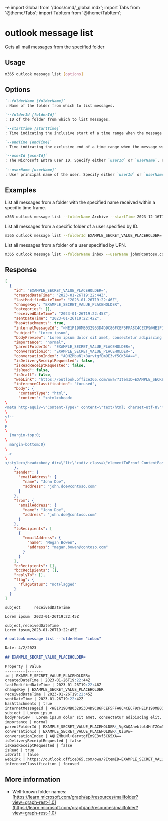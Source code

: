 -e <!-- DISCLAIMER: All secrets, passwords, and sensitive values in this document are examples only and not real credentials. -->
import Global from '/docs/cmd/_global.mdx';
import Tabs from '@theme/Tabs';
import TabItem from '@theme/TabItem';

# outlook message list

Gets all mail messages from the specified folder

## Usage

```sh
m365 outlook message list [options]
```

## Options

```md definition-list
`--folderName [folderName]`
: Name of the folder from which to list messages.

`--folderId [folderId]`
: ID of the folder from which to list messages.

`--startTime [startTime]`
: Time indicating the inclusive start of a time range when the message was received. This should be defined as a valid ISO 8601 string (2021-12-16T18:28:48.6964197Z).

`--endTime [endTime]`
: Time indicating the exclusive end of a time range when the message was received. This should be defined as a valid ISO 8601 string (2021-12-16T18:28:48.6964197Z).

`--userId [userId]`
: The Microsoft Entra user ID. Specify either `userId` or `userName`, not both. This option is required when using application permissions.

`--userName [userName]`
: User principal name of the user. Specify either `userId` or `userName`, not both. This option is required when using application permissions.
```

<Global />

## Examples

List all messages from a folder with the specified name received within a specific time frame.

```sh
m365 outlook message list --folderName Archive --startTime 2023-12-16T18:28:48.6964197Z --endTime 2024-02-01
```

List all messages from a specific folder of a user specified by ID.

```sh
m365 outlook message list --folderId EXAMPLE_SECRET_VALUE_PLACEHOLDER= --userId 48d31887-5fad-4d73-a9f5-3c356e68a038
```

List all messages from a folder of a user specified by UPN.

```sh
m365 outlook message list --folderName inbox --userName john@contoso.com
```

## Response

<Tabs>
  <TabItem value="JSON">

  ```json
  [
    {
      "id": "EXAMPLE_SECRET_VALUE_PLACEHOLDER=",
      "createdDateTime": "2023-01-26T19:22:44Z",
      "lastModifiedDateTime": "2023-01-26T19:22:46Z",
      "changeKey": "EXAMPLE_SECRET_VALUE_PLACEHOLDER",
      "categories": [],
      "receivedDateTime": "2023-01-26T19:22:45Z",
      "sentDateTime": "2023-01-26T19:22:42Z",
      "hasAttachments": true,
      "internetMessageId": "<HE1P190MB032953D4D9C86FCEF5FFA8C4CECF9@HE1P190MB0329.EURP190.PROD.OUTLOOK.COM>",
      "subject": "Lorem ipsum",
      "bodyPreview": "Lorem ipsum dolor sit amet, consectetur adipiscing elit. Duis vel diam gravida, auctor mauris nec, posuere tellus. Vivamus placerat, nunc ac cursus feugiat, arcu tellus mattis nisl, id cursus nisl lectus eu lacus. Praesent malesuada ut orci vitae viverra.",
      "importance": "normal",
      "parentFolderId": "EXAMPLE_SECRET_VALUE_PLACEHOLDER=",
      "conversationId": "EXAMPLE_SECRET_VALUE_PLACEHOLDER=",
      "conversationIndex": "AQHZMbuNl+8arvtgfEm9E3vf5CK5XA==",
      "isDeliveryReceiptRequested": false,
      "isReadReceiptRequested": false,
      "isRead": false,
      "isDraft": false,
      "webLink": "https://outlook.office365.com/owa/?ItemID=EXAMPLE_SECRET_VALUE_PLACEHOLDER%EXAMPLE_SECRET_VALUE_PLACEHOLDER%3D&exvsurl=1&viewmodel=ReadMessageItem",
      "inferenceClassification": "focused",
      "body": {
        "contentType": "html",
        "content": "<html><head>\
<meta http-equiv=\"Content-Type\" content=\"text/html; charset=utf-8\"><style type=\"text/css\" style=\"display:none\">\
<!--\
p\
	{margin-top:0;\
	margin-bottom:0}\
-->\
</style></head><body dir=\"ltr\"><div class=\"elementToProof ContentPasted0\" style=\"font-family:Calibri,Arial,Helvetica,sans-serif; font-size:12pt; color:rgb(0,0,0); background-color:rgb(255,255,255)\">Lorem ipsum dolor sit amet, consectetur adipiscing elit. Duis vel diam gravida, auctor mauris nec, posuere tellus. Vivamus placerat, nunc ac cursus feugiat, arcu tellus mattis nisl, id cursus nisl lectus eu lacus. Praesent malesuada ut orci vitae viverra. Suspendisse cursus turpis vel urna volutpat congue. Etiam auctor nec nulla sed suscipit. Vestibulum rhoncus quis mi ac faucibus. Curabitur eget eleifend felis. Vestibulum ut dolor non elit molestie ornare. <br></div></body></html>"
      },
      "sender": {
        "emailAddress": {
          "name": "John Doe",
          "address": "john.doe@contoso.com"
        }
      },
      "from": {
        "emailAddress": {
          "name": "John Doe",
          "address": "john.doe@contoso.com"
        }
      },
      "toRecipients": [
        {
          "emailAddress": {
            "name": "Megan Bowen",
            "address": "megan.bowen@contoso.com"
          }
        }
      ],
      "ccRecipients": [],
      "bccRecipients": [],
      "replyTo": [],
      "flag": {
        "flagStatus": "notFlagged"
      }
    }
  ]
  ```

  </TabItem>
  <TabItem value="Text">

  ```txt
  subject      receivedDateTime    
  -----------  --------------------
  Lorem ipsum  2023-01-26T19:22:45Z
  ```

  </TabItem>
  <TabItem value="CSV">

  ```csv
  subject,receivedDateTime
  Lorem ipsum,2023-01-26T19:22:45Z
  ```

  </TabItem>
  <TabItem value="Markdown">

  ```md
  # outlook message list --folderName "inbox"

  Date: 4/2/2023

  ## EXAMPLE_SECRET_VALUE_PLACEHOLDER=

  Property | Value
  ---------|-------
  id | EXAMPLE_SECRET_VALUE_PLACEHOLDER=
  createdDateTime | 2023-01-26T19:22:44Z
  lastModifiedDateTime | 2023-01-26T19:22:46Z
  changeKey | EXAMPLE_SECRET_VALUE_PLACEHOLDER
  receivedDateTime | 2023-01-26T19:22:45Z
  sentDateTime | 2023-01-26T19:22:42Z
  hasAttachments | true
  internetMessageId | <HE1P190MB032953D4D9C86FCEF5FFA8C4CECF9@HE1P190MB0329.EURP190.PROD.OUTLOOK.COM>
  subject | Lorem ipsum
  bodyPreview | Lorem ipsum dolor sit amet, consectetur adipiscing elit. Duis vel diam gravida, auctor mauris nec, posuere tellus. Vivamus placerat, nunc ac cursus feugiat, arcu tellus mattis nisl, id cursus nisl lectus eu lacus. Praesent malesuada ut orci vitae viverra.
  importance | normal
  parentFolderId | EXAMPLE_SECRET_VALUE_PLACEHOLDER\_VgXAQAhebtol4HnTZCmNsr9Gnh6AAAAAAEMAAA=
  conversationId | EXAMPLE_SECRET_VALUE_PLACEHOLDER\_QiuVw=
  conversationIndex | AQHZMbuNl+8arvtgfEm9E3vf5CK5XA==
  isDeliveryReceiptRequested | false
  isReadReceiptRequested | false
  isRead | true
  isDraft | false
  webLink | https://outlook.office365.com/owa/?ItemID=EXAMPLE_SECRET_VALUE_PLACEHOLDER%EXAMPLE_SECRET_VALUE_PLACEHOLDER%3D&exvsurl=1&viewmodel=ReadMessageItem
  inferenceClassification | focused
  ```

  </TabItem>
</Tabs>

## More information

- Well-known folder names: [https://learn.microsoft.com/graph/api/resources/mailfolder?view=graph-rest-1.0](https://learn.microsoft.com/graph/api/resources/mailfolder?view=graph-rest-1.0)
